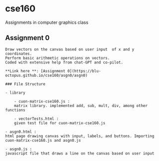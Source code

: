 # cse160
 Assignments in computer graphics class

 ## Assignment 0  

    Draw vectors on the canvas based on user input  of x and y coordinates.
    Perform basic arithmetic operations on vectors.
    Coded with extensive help from chat-GPT and co-pilot.

    **Link here **: [Assignment 0](https://blu-octopus.github.io/cse160/asgn0/asgn0)

    ### File Structure 

    - library

        - cuon-matrix-cse160.js : 
        matrix library. implemented add, sub, mult, div, among other functions

        - vectorTests.html : 
        given test file for cuon-matrix-cse160.js

    - asgn0.html : 
    html page drawing canvas with input, labels, and buttons. Importing cuon-matrix-cse160.js and asgn0.js 

    - asgn0.js : 
    javascript file that draws a line on the canvas based on user input

